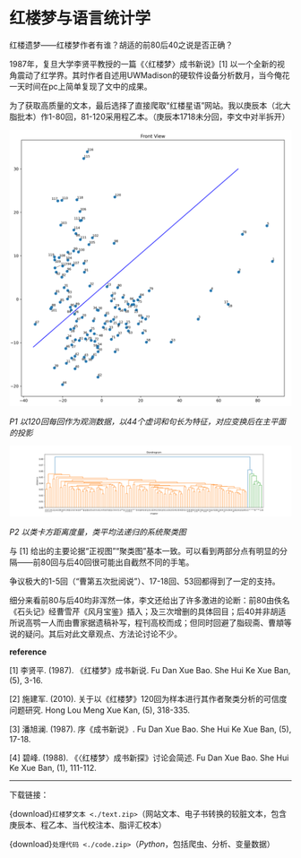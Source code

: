 # 红楼梦与语言统计学

红楼遗梦——红楼梦作者有谁？胡适的前80后40之说是否正确？

1987年，复旦大学李贤平教授的一篇《〈红楼梦〉成书新说》[1] 以一个全新的视角震动了红学界。其时作者自述用UWMadison的硬软件设备分析数月，当今俺花一天时间在pc上简单复现了文中的成果。

为了获取高质量的文本，最后选择了直接爬取“红楼星语”网站。我以庚辰本（北大脂批本）作1-80回，81-120采用程乙本。（庚辰本1718未分回，李文中对半拆开）

![](scatterplot.png)

*P1 以120回每回作为观测数据，以44个虚词和句长为特征，对应变换后在主平面的投影*

![](clustering.png)

*P2 以类卡方距离度量，类平均法递归的系统聚类图*

与 [1] 给出的主要论据“正视图”“聚类图”基本一致。可以看到两部分点有明显的分隔——前80回与后40回很可能出自截然不同的手笔。

争议极大的1-5回（“曹第五次批阅说”）、17-18回、53回都得到了一定的支持。

细分来看前80与后40均非浑然一体，李文还给出了许多激进的论断：前80由佚名《石头记》经曹雪芹《风月宝鉴》插入；及三次增删的具体回目；后40并非胡适所说高鹗一人而由曹家据遗稿补写，程刊高校而成；但同时回避了脂砚斋、曹頫等说的疑问。其后对此文章观点、方法论讨论不少。

**reference**

[1] 李贤平. (1987). 《红楼梦》成书新说. Fu Dan Xue Bao. She Hui Ke Xue Ban, (5), 3-16.

[2] 施建军. (2010). 关于以《红楼梦》120回为样本进行其作者聚类分析的可信度问题研究. Hong Lou Meng Xue Kan, (5), 318-335.

[3] 潘旭澜. (1987). 序《成书新说》. Fu Dan Xue Bao. She Hui Ke Xue Ban, (5), 17-18.

[4] 碧峰. (1988). 《〈红楼梦〉成书新探》讨论会简述. Fu Dan Xue Bao. She Hui Ke Xue Ban, (1), 111-112.

---

下载链接：

{download}`红楼梦文本 <./text.zip>`（网站文本、电子书转换的较脏文本，包含庚辰本、程乙本、当代校注本、脂评汇校本）

{download}`处理代码 <./code.zip>`（*Python*，包括爬虫、分析、变量数据）
